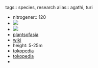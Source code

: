 tags:: species, research
alias:: agathi, turi

- nitrogener:: 120
- ![](https://peach-geographical-bat-397.mypinata.cloud/ipfs/QmSHTsC2e46M8LXgqbxECUed38NR96HHFMH6gfwCgQwGxB)
- ![](https://peach-geographical-bat-397.mypinata.cloud/ipfs/QmdSxcXEBcWqjXsVfdtiGeexVsJL46pMUt5ZhEFC1uHNuy)
- [plantsofasia](http://www.plantsofasia.com/index/sesbania_grandiflora/0-644)
- [wiki](https://en.wikipedia.org/wiki/Sesbania_grandiflora)
- height: 5-25m
- [tokopedia](https://www.tokopedia.com/dermagasumberbibit/bibit-tanaman-pohon-turi-merah-unggul?extParam=ivf%3Dfalse)
- [tokopedia](https://www.tokopedia.com/tanibibitherb/bibit-pohon-bunga-turi-putih-tanaman-kembang-outdoor-daun-obat-herbal?extParam=ivf%3Dfalse&src=topads)
-